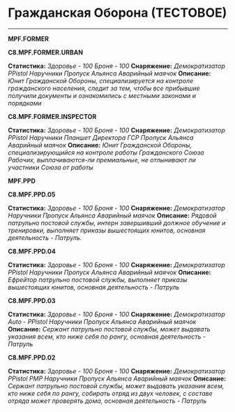 # Гражданская Оборона (ТЕСТОВОЕ)

****

**MPF.FORMER**

**C8.MPF.FORMER.URBAN**

**Статистика:** _Здоровье - 100_ _Броня - 100_ **Снаряжение:** _Демократизатор_ _PPistol_ _Наручники_ _Пропуск Альянса_ _Аварийный маячок_ **Описание:** _Юнит Гражданской Обороны, специализируется на контроле гражданского населения, следит за тем, чтобы все прибывшие получили документы и ознакомились с местными законами и порядками_

**C8.MPF.FORMER.INSPECTOR**

**Статистика:** _Здоровье - 100_ _Броня - 100_ **Снаряжение:** _Демократизатор_ _PPistol_ _Наручники_ _Планшет Директора ГСР_ _Пропуск Альянса_ _Аварийный маячок_ **Описание:** _Юнит Гражданской Обороны, специализирующийся на контроле работы Гражданского Союза Рабочих, выплачиваются-ли премиальные, не отлынивают ли участники Союза от работы_

**MPF.PPD**

**C8.MPF.PPD.05**

**Статистика:** _Здоровье - 100_ _Броня - 100_ **Снаряжение:** _Демократизатор_ _Наручники_ _Пропуск Альянса_ _Аварийный маячок_ **Описание:** _Рядовой патрульно постовой службы, интерн завершивший должное обучение и тренировки, выполняет приказы вышестоящих юнитов, основная деятельность - Патруль._

**C8.MPF.PPD.04**

**Статистика:** _Здоровье - 100_ _Броня - 100_ **Снаряжение:** _Демократизатор_ _PPistol_ _Наручники_ _Пропуск Альянса_ _Аварийный маячок_ **Описание:** _Ефрейтор патрульно постовой службы, выполняет приказы вышестоящих юнитов, основная деятельность - Патруль_

**C8.MPF.PPD.03**

**Статистика:** _Здоровье - 100_ _Броня - 100_ **Снаряжение:** _Демократизатор_ _Auto - PPistol_ _Наручники_ _Пропуск Альянса_ _Аварийный маячок_ **Описание:** _Сержант патрульно постовой службы, может выдавать указания всем, кто ниже себя по рангу, основная деятельность - Патруль_

**C8.MPF.PPD.02**

**Статистика:** _Здоровье - 100_ _Броня - 100_ **Снаряжение:** _Демократизатор_ _PPistol_ _PMP_ _Наручники_ _Пропуск Альянса_ _Аварийный маячок_ **Описание:** _Сержант патрульно постовой службы, может выдавать указания всем, кто ниже себя по рангу, собирать отряд из двух человек, с составе отряда может проверять дома, основная деятельность - Патруль_
